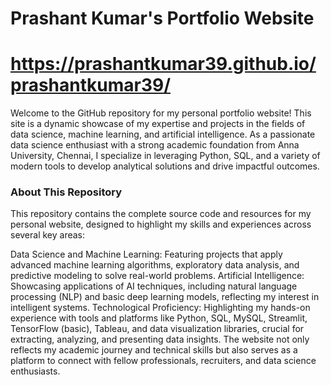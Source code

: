 # Prashant Kumar's Portfolio Website
# https://prashantkumar39.github.io/prashantkumar39/

Welcome to the GitHub repository for my personal portfolio website!
This site is a dynamic showcase of my expertise and projects in the fields of data science, machine learning, and artificial intelligence. As a passionate data science enthusiast with a strong academic foundation from Anna University, Chennai, I specialize in leveraging Python, SQL, and a variety of modern tools to develop analytical solutions and drive impactful outcomes.

### About This Repository

This repository contains the complete source code and resources for my personal website, designed to highlight my skills and experiences across several key areas:

Data Science and Machine Learning: Featuring projects that apply advanced machine learning algorithms, exploratory data analysis, and predictive modeling to solve real-world problems.
Artificial Intelligence: Showcasing applications of AI techniques, including natural language processing (NLP) and basic deep learning models, reflecting my interest in intelligent systems.
Technological Proficiency: Highlighting my hands-on experience with tools and platforms like Python, SQL, MySQL, Streamlit, TensorFlow (basic), Tableau, and data visualization libraries, crucial for extracting, analyzing, and presenting data insights.
The website not only reflects my academic journey and technical skills but also serves as a platform to connect with fellow professionals, recruiters, and data science enthusiasts.